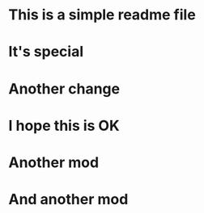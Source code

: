 # This is a simple readme file
# It's special
# Another change
# I hope this is OK
# Another mod
# And another mod
